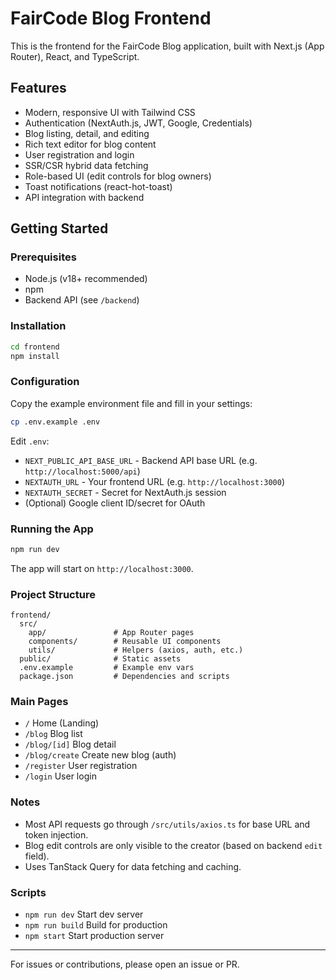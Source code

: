 # FairCode Blog Frontend

This is the frontend for the FairCode Blog application, built with Next.js (App Router), React, and TypeScript.

## Features
- Modern, responsive UI with Tailwind CSS
- Authentication (NextAuth.js, JWT, Google, Credentials)
- Blog listing, detail, and editing
- Rich text editor for blog content
- User registration and login
- SSR/CSR hybrid data fetching
- Role-based UI (edit controls for blog owners)
- Toast notifications (react-hot-toast)
- API integration with backend

## Getting Started

### Prerequisites
- Node.js (v18+ recommended)
- npm
- Backend API (see `/backend`)

### Installation

```bash
cd frontend
npm install
```

### Configuration

Copy the example environment file and fill in your settings:

```bash
cp .env.example .env
```

Edit `.env`:
- `NEXT_PUBLIC_API_BASE_URL` - Backend API base URL (e.g. `http://localhost:5000/api`)
- `NEXTAUTH_URL` - Your frontend URL (e.g. `http://localhost:3000`)
- `NEXTAUTH_SECRET` - Secret for NextAuth.js session
- (Optional) Google client ID/secret for OAuth

### Running the App

```bash
npm run dev
```

The app will start on `http://localhost:3000`.

### Project Structure

```
frontend/
  src/
    app/               # App Router pages
    components/        # Reusable UI components
    utils/             # Helpers (axios, auth, etc.)
  public/              # Static assets
  .env.example         # Example env vars
  package.json         # Dependencies and scripts
```

### Main Pages
- `/`          Home (Landing)
- `/blog`      Blog list
- `/blog/[id]` Blog detail
- `/blog/create` Create new blog (auth)
- `/register`  User registration
- `/login`     User login

### Notes
- Most API requests go through `/src/utils/axios.ts` for base URL and token injection.
- Blog edit controls are only visible to the creator (based on backend `edit` field).
- Uses TanStack Query for data fetching and caching.

### Scripts
- `npm run dev`      Start dev server
- `npm run build`    Build for production
- `npm start`        Start production server

---

For issues or contributions, please open an issue or PR.
